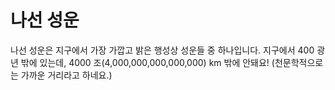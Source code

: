 # 나선 성운

나선 성운은 지구에서 가장 가깝고 밝은 행성상 성운들 중 하나입니다. 지구에서 400
광년 밖에 있는데, 4000 조(4,000,000,000,000,000) km 밖에 안돼요! (천문학적으로는
가까운 거리라고 하네요.)
